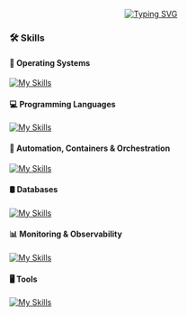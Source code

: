 <div id="top"></div>

<div align="center">
  
[![Typing SVG](https://readme-typing-svg.herokuapp.com?font=Work+Sans&size=24&duration=2500&color=007bff&center=true&vCenter=true&width=500&lines=Software+Engineer;System+Engineer;AD+Engineer;IDM+Engineer)](https://git.io/typing-svg)

</div>

### 🛠️ Skills

#### 🐧 **Operating Systems**
<div align="left">
  
 [![My Skills](https://skillicons.dev/icons?i=redhat,ubuntu,debian,linux,kali,windows)](https://skillicons.dev)

</div>

#### 💻 **Programming Languages**
<div align="left">
  
 [![My Skills](https://skillicons.dev/icons?i=powershell,bash,python)](https://skillicons.dev)

</div>

#### 🐳 **Automation, Containers & Orchestration**

<p align="left">
  
[![My Skills](https://skillicons.dev/icons?i=ansible,jenkins,openshift,kubernetes,docker)](https://skillicons.dev)

</p>

#### 🛢️ **Databases**
<p align="left">
  
[![My Skills](https://skillicons.dev/icons?i=postgres,mysql,sqlite)](https://skillicons.dev)

</p>

#### 📊 **Monitoring & Observability**

<p align="left">
  
[![My Skills](https://skillicons.dev/icons?i=grafana,prometheus)](https://skillicons.dev)

</p>

#### 🖥️ **Tools**

<p align="left">
  
[![My Skills](https://skillicons.dev/icons?i=ps,vim,atom,git,github)](https://skillicons.dev)

</p>
